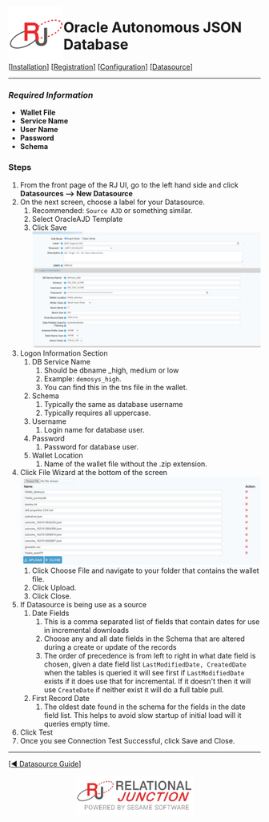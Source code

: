  <a href="http://www.sesamesoftware.com"><img align=left src="../images/RJOrbit110x110.png"></img></a>

# Oracle Autonomous JSON Database

[[Installation](../guides/installguide.md)] [[Registration](../guides/RegistrationGuide.md)] [[Configuration](../guides/configurationGuide.md)] [[Datasource](../guides/DatasourceGuide.md)]

---

### *Required Information*

* **Wallet File**
* **Service Name**
* **User Name**
* **Password**
* **Schema**

### Steps

1. From the front page of the RJ UI, go to the left hand side and click **Datasources --> New Datasource**
2. On the next screen, choose a label for your Datasource.
   1. Recommended: `Source AJD` or something similar.
   2. Select OracleAJD Template
   3. Click Save
   ![Oracle AJD Datasource](../images/ADWDS.PNG)
3. Logon Information Section
   1. DB Service Name
      1. Should be dbname _high, medium or low 
      2. Example: ``demosys_high``. 
      3. You can find this in the tns file in the wallet.
   2. Schema
      1. Typically the same as database username
      2. Typically requires all uppercase.
   3. Username
      1. Login name for database user.
   4. Password
      1. Password for database user.
   5. Wallet Location
      1. Name of the wallet file without the .zip extension.
4. Click File Wizard at the bottom of the screen
   ![File Wizard](../images/fileWizard.png)
   1. Click Choose File and navigate to your folder that contains the wallet file.
   2. Click Upload.
   3. Click Close.
6. If Datasource is being use as a source
   1. Date Fields
      1. This is a comma separated list of fields that contain dates for use in incremental downloads
      2. Choose any and all date fields in the Schema that are altered during a create or update of the records
      3. The order of precedence is from left to right in what date field is chosen, given a date field list `LastModifiedDate, CreatedDate` when the tables is queried it will see first if `LastModifiedDate` exists if it does use that for incremental. If it doesn't then it will use `CreateDate` if neither exist it will do a full table pull.
   2. First Record Date
      1. The oldest date found in the schema for the fields in the date field list. This helps to avoid slow startup of initial load will it queries empty time.
5. Click Test
6. Once you see Connection Test Successful, click Save and Close.
---

[[&#9664; Datasource Guide](../guides/DatasourceGuide.md)]

<p align="center" >  <a href="http://www.sesamesoftware.com"><img align=center src="../images/poweredBy.png" height="80px"></img></a> </p>
